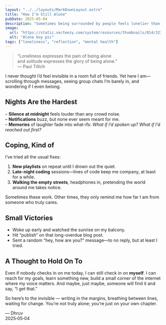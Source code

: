 ```yaml
---
layout: "../../layouts/MarkDownLayout.astro"
title: "How I’m Still Alone"
pubDate: 2025-05-04
description: "Sometimes being surrounded by people feels lonelier than being on your own."
image: 
  url: "https://static.vecteezy.com/system/resources/thumbnails/014/323/919/small_2x/silhouette-of-sad-man-sitting-alone-on-top-of-a-mountain-at-sunset-depression-and-loneliness-the-concept-of-stress-and-gloom-photo.jpg"
  alt: "Alone boy pic"
tags: ["loneliness", "reflection", "mental health"]
---
```


> “Loneliness expresses the pain of being alone  
> and solitude expresses the glory of being alone.”  
> — Paul Tillich

I never thought I’d feel invisible in a room full of friends. Yet here I am—scrolling through messages, seeing group chats I’m barely in, and wondering if I even belong.

## Nights Are the Hardest

– **Silence at midnight** feels louder than any crowd noise.  
– **Notifications** buzz, but none ever seem meant for me.  
– **Memories** of laughter fade into what-ifs: _What if I’d spoken up? What if I’d reached out first?_

## Coping, Kind of

I’ve tried all the usual fixes:

1. **New playlists** on repeat until I drown out the quiet.  
2. **Late-night coding** sessions—lines of code keep me company, at least for a while.  
3. **Walking the empty streets**, headphones in, pretending the world around me takes notice.

Sometimes these work. Other times, they only remind me how far I am from someone who truly cares.

## Small Victories

- Woke up early and watched the sunrise on my balcony.  
- Hit “publish” on that long-overdue blog post.  
- Sent a random “hey, how are you?” message—to no reply, but at least I tried.

## A Thought to Hold On To

Even if nobody checks in on me today, I can still check in on **myself**. I can reach for my goals, learn something new, build a small corner of the internet where my voice matters. And maybe, just maybe, someone will find it and say, “I get that.”

So here’s to the invisible — writing in the margins, breathing between lines, waiting for change. You’re not truly alone; you’re just on your own chapter.

–– Dhruv  
2025‑05‑04  
